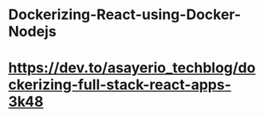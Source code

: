 # Dockerizing-React-using-Docker-Nodejs

# https://dev.to/asayerio_techblog/dockerizing-full-stack-react-apps-3k48
